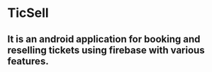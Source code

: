 # TicSell
## It is an android application for booking and reselling tickets using firebase with various features.




 

